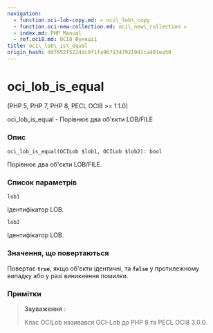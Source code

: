 ```yaml
---
navigation:
  - function.oci-lob-copy.md: « oci\_lob\_copy
  - function.oci-new-collection.md: oci\_new\_collection »
  - index.md: PHP Manual
  - ref.oci8.md: OCI8 Функції
title: oci\_lob\_is\_equal
origin_hash: ddf652f5224dc9f1fa9671347921941ca401ea50
---
```

# oci\_lob\_is\_equal

(PHP 5, PHP 7, PHP 8, PECL OCI8 >= 1.1.0)

oci\_lob\_is\_equal - Порівнює два об'єкти LOB/FILE

### Опис

```methodsynopsis
oci_lob_is_equal(OCILob $lob1, OCILob $lob2): bool
```

Порівнює два об'єкти LOB/FILE.

### Список параметрів

`lob1`

Ідентифікатор LOB.

`lob2`

Ідентифікатор LOB.

### Значення, що повертаються

Повертає **`true`**, якщо об'єкти ідентичні, та **`false`** у протилежному випадку або у разі виникнення помилки.

### Примітки

> **Зауваження** :
> 
> Клас OCILob називався OCI-Lob до PHP 8 та PECL OCI8 3.0.0.
